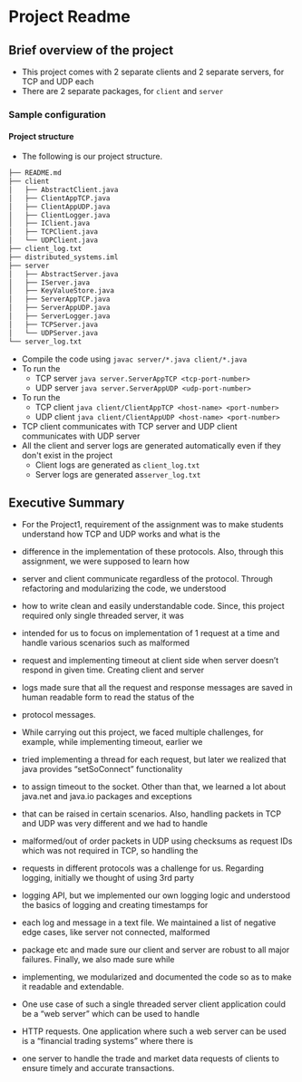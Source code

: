 # Project Readme

[//]: # (## General guidelines)

[//]: # (* Please spend some time to make a proper `ReadME` markdown file, explaining all the steps necessary to execute your source code.)

[//]: # (* Do not hardcode IP address or port numbers, try to collect these configurable information from config file/env variables/cmd input args.)

[//]: # (* Attach screenshots of your testing done on your local environment.)

## Brief overview of the project
* This project comes with 2 separate clients and 2 separate servers, for TCP and
UDP each
* There are 2 separate packages, for `client` and `server`

### Sample configuration

#### Project structure
* The following is our project structure.
```bash
├── README.md
├── client
│   ├── AbstractClient.java
│   ├── ClientAppTCP.java
│   ├── ClientAppUDP.java
│   ├── ClientLogger.java
│   ├── IClient.java
│   ├── TCPClient.java
│   └── UDPClient.java
├── client_log.txt
├── distributed_systems.iml
├── server
│   ├── AbstractServer.java
│   ├── IServer.java
│   ├── KeyValueStore.java
│   ├── ServerAppTCP.java
│   ├── ServerAppUDP.java
│   ├── ServerLogger.java
│   ├── TCPServer.java
│   └── UDPServer.java
└── server_log.txt
```
* Compile the code using `javac server/*.java client/*.java`
* To run the 
  * TCP server `java server.ServerAppTCP <tcp-port-number>`
  * UDP server `java server.ServerAppUDP <udp-port-number>`
* To run the 
  * TCP client `java client/ClientAppTCP <host-name> <port-number>`
  * UDP client `java client/ClientAppUDP <host-name> <port-number>`
* TCP client communicates with TCP server and UDP client communicates with UDP server
* All the client and server logs are generated automatically even if they don't exist in the project
  * Client logs are generated as `client_log.txt`
  * Server logs are generated as`server_log.txt`


## Executive Summary
* For the Project1, requirement of the assignment was to make students understand how TCP and UDP works and what is the 
* difference in the implementation of these protocols. Also, through this assignment, we were supposed to learn how 
* server and client communicate regardless of the protocol. Through refactoring and modularizing the code, we understood 
* how to write clean and easily understandable code. Since, this project required only single threaded server, it was 
* intended for us to focus on implementation of 1 request at a time and handle various scenarios such as malformed 
* request and implementing timeout at client side when server doesn’t respond in given time. Creating client and server
* logs made sure that all the request and response messages are saved in human readable form to read the status of the 
* protocol messages.

* While carrying out this project, we faced multiple challenges, for example, while implementing timeout, earlier we
* tried implementing a thread for each request, but later we realized that java provides “setSoConnect” functionality 
* to assign timeout to the socket. Other than that, we learned a lot about java.net and java.io packages and exceptions 
* that can be raised in certain scenarios. Also, handling packets in TCP and UDP was very different and we had to handle
* malformed/out of order packets in UDP using checksums as request IDs which was not required in TCP, so handling the 
* requests in different protocols was a challenge for us. Regarding logging, initially we thought of using 3rd party 
* logging API, but we implemented our own logging logic and understood the basics of logging and creating timestamps for
* each log and message in a text file. We maintained a list of negative edge cases, like server not connected, malformed
* package etc and made sure our client and server are robust to all major failures. Finally, we also made sure while
* implementing, we modularized and documented the code so as to make it readable and extendable.

* One use case of such a single threaded server client application could be a “web server” which can be used to handle
* HTTP requests. One application where such a web server can be used is a “financial trading systems” where there is 
* one server to handle the trade and market data requests of clients to ensure timely and accurate transactions.